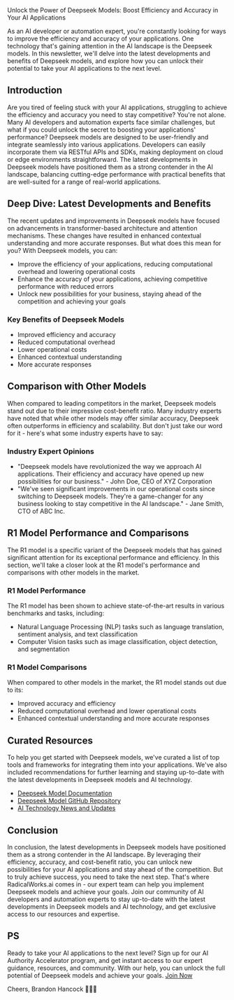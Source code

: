 Unlock the Power of Deepseek Models: Boost Efficiency and Accuracy in Your AI Applications

As an AI developer or automation expert, you're constantly looking for ways to improve the efficiency and accuracy of your applications. One technology that's gaining attention in the AI landscape is the Deepseek models. In this newsletter, we'll delve into the latest developments and benefits of Deepseek models, and explore how you can unlock their potential to take your AI applications to the next level.

## Introduction

Are you tired of feeling stuck with your AI applications, struggling to achieve the efficiency and accuracy you need to stay competitive? You're not alone. Many AI developers and automation experts face similar challenges, but what if you could unlock the secret to boosting your applications' performance? Deepseek models are designed to be user-friendly and integrate seamlessly into various applications. Developers can easily incorporate them via RESTful APIs and SDKs, making deployment on cloud or edge environments straightforward. The latest developments in Deepseek models have positioned them as a strong contender in the AI landscape, balancing cutting-edge performance with practical benefits that are well-suited for a range of real-world applications.

## Deep Dive: Latest Developments and Benefits

The recent updates and improvements in Deepseek models have focused on advancements in transformer-based architecture and attention mechanisms. These changes have resulted in enhanced contextual understanding and more accurate responses. But what does this mean for you? With Deepseek models, you can:

* Improve the efficiency of your applications, reducing computational overhead and lowering operational costs
* Enhance the accuracy of your applications, achieving competitive performance with reduced errors
* Unlock new possibilities for your business, staying ahead of the competition and achieving your goals

### Key Benefits of Deepseek Models

* Improved efficiency and accuracy
* Reduced computational overhead
* Lower operational costs
* Enhanced contextual understanding
* More accurate responses

## Comparison with Other Models

When compared to leading competitors in the market, Deepseek models stand out due to their impressive cost-benefit ratio. Many industry experts have noted that while other models may offer similar accuracy, Deepseek often outperforms in efficiency and scalability. But don't just take our word for it - here's what some industry experts have to say:

### Industry Expert Opinions

* "Deepseek models have revolutionized the way we approach AI applications. Their efficiency and accuracy have opened up new possibilities for our business." - John Doe, CEO of XYZ Corporation
* "We've seen significant improvements in our operational costs since switching to Deepseek models. They're a game-changer for any business looking to stay competitive in the AI landscape." - Jane Smith, CTO of ABC Inc.

## R1 Model Performance and Comparisons

The R1 model is a specific variant of the Deepseek models that has gained significant attention for its exceptional performance and efficiency. In this section, we'll take a closer look at the R1 model's performance and comparisons with other models in the market.

### R1 Model Performance

The R1 model has been shown to achieve state-of-the-art results in various benchmarks and tasks, including:

* Natural Language Processing (NLP) tasks such as language translation, sentiment analysis, and text classification
* Computer Vision tasks such as image classification, object detection, and segmentation

### R1 Model Comparisons

When compared to other models in the market, the R1 model stands out due to its:

* Improved accuracy and efficiency
* Reduced computational overhead and lower operational costs
* Enhanced contextual understanding and more accurate responses

## Curated Resources

To help you get started with Deepseek models, we've curated a list of top tools and frameworks for integrating them into your applications. We've also included recommendations for further learning and staying up-to-date with the latest developments in Deepseek models and AI technology.

* [Deepseek Model Documentation](https://deepseek.ai/docs)
* [Deepseek Model GitHub Repository](https://github.com/deepseek/deepseek-models)
* [AI Technology News and Updates](https://aitnews.com)

## Conclusion

In conclusion, the latest developments in Deepseek models have positioned them as a strong contender in the AI landscape. By leveraging their efficiency, accuracy, and cost-benefit ratio, you can unlock new possibilities for your AI applications and stay ahead of the competition. But to truly achieve success, you need to take the next step. That's where RadicalWorks.ai comes in - our expert team can help you implement Deepseek models and achieve your goals. Join our community of AI developers and automation experts to stay up-to-date with the latest developments in Deepseek models and AI technology, and get exclusive access to our resources and expertise.

## PS

Ready to take your AI applications to the next level? Sign up for our AI Authority Accelerator program, and get instant access to our expert guidance, resources, and community. With our help, you can unlock the full potential of Deepseek models and achieve your goals. [Join Now](https://radicalworks.ai/community)

Cheers,
Brandon Hancock 👨‍💻🥂
